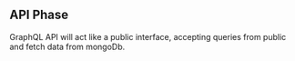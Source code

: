 ## API Phase

GraphQL API will act like a public interface, accepting queries from public and fetch data from mongoDb.


